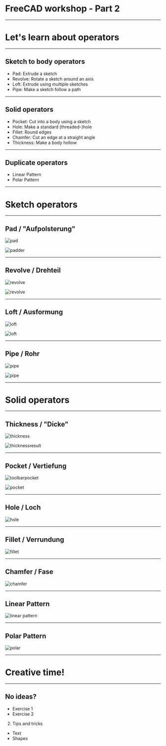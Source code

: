 # FreeCAD workshop - Part 2

---

# Let's learn about operators

---

## Sketch to body operators

- Pad: Extrude a sketch
- Revolve: Rotate a sketch around an axis
- Loft: Extrude using multiple sketches
- Pipe: Make a sketch follow a path


---

## Solid operators

- Pocket: Cut into a body using a sketch
- Hole: Make a standard (threaded-)hole
- Fillet: Round edges
- Chamfer: Cut an edge at a straight angle
- Thickness: Make a body hollow

---

## Duplicate operators
- Linear Pattern
- Polar Pattern

---

# Sketch operators

---

## Pad / "Aufpolsterung"

![pad](toolbar_pad.png)

![padder](pad_result.png)

---

## Revolve / Drehteil

![revolve](toolbar_revolve.png)

![revolve](revolve_result.png)

---

## Loft / Ausformung

![loft](toolbar_loft.png)

![loft](loft_result.png)

---

## Pipe / Rohr

![pipe](toolbar_pipe.png)

![pipe](pipe_results.png)

---

# Solid operators

---

## Thickness / "Dicke"

![thickness](toolbar_thickness.png)

![thicknessresult](thickness_result.png)

---

## Pocket / Vertiefung

![toolbarpocket](toolbar_pocket.png)

![pocket](pocket_result.png)

---

## Hole / Loch

![hole](hole_result.png)

---

## Fillet / Verrundung

![fillet](fillet_result.png)

---

## Chamfer / Fase

![chamfer](chamfer_result.png)

---

## Linear Pattern

![linear pattern](linear_pattern_result.png)

---

## Polar Pattern

![polar](polar_pattern_result.png)

---

# Creative time!

---

## No ideas?

 


- Exercise 1
- Exercise 2

2. Tips and tricks

- Text
- Shapes